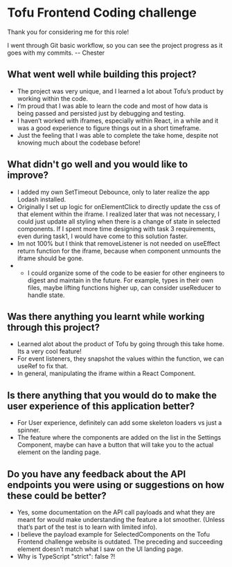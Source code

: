 # Tofu Frontend Coding challenge

Thank you for considering me for this role!

I went through Git basic workflow, so you can see the project progress as it goes with my commits.
-- Chester

## What went well while building this project?

* The project was very unique, and I learned a lot about Tofu’s product by working within the code. 
* I’m proud that I was able to learn the code and most of how data is being passed and persisted just by debugging and testing.
* I haven’t worked with iframes, especially within React, in a while and it was a good experience to figure things out in a short timeframe.
* Just the feeling that I was able to complete the take home, despite not knowing much about the codebase before!

## What didn't go well and you would like to improve?
* I added my own SetTimeout Debounce, only to later realize the app Lodash installed.
* Originally I set up logic for onElementClick to directly update the css of that element within the iframe. I realized later that was not necessary, I could just update all styling when there is a change of state in selected components. If I spent more time designing with task 3 requirements, even during task1, I would have come to this solution faster.
* Im not 100% but I think that removeListener is not needed on useEffect return function for the iframe, because when component unmounts the iframe should be gone.
* * I could organize some of the code to be easier for other engineers to digest and maintain in the future. For example, types in their own files, maybe lifting functions higher up, can consider useReducer to handle state. 

## Was there anything you learnt while working through this project?
* Learned alot about the product of Tofu by going through this take home. Its a very cool feature!
* For event listeners, they snapshot the values within the function, we can useRef to fix that.
* In general, manipulating the iframe within a React Component.

## Is there anything that you would do to make the user experience of this application better?

* For User experience, definitely can add some skeleton loaders vs just a spinner.
* The feature where the components are added on the list in the Settings Component, maybe can have a button that will take you to the actual element on the landing page.

## Do you have any feedback about the API endpoints you were using or suggestions on how these could be better?

* Yes, some documentation on the API call payloads and what they are meant for would make understanding the feature a lot smoother. (Unless that’s part of the test is to learn with limited info).
* I believe the payload example for SelectedComponents on the Tofu Frontend challenge website is outdated. The preceding and succeeding element doesn’t match what I saw on the UI landing page.
* Why is TypeScript "strict": false ?!
